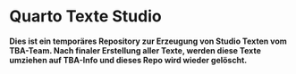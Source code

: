 # Quarto Texte Studio

**Dies ist ein temporäres Repository zur Erzeugung von Studio Texten vom TBA-Team. Nach finaler Erstellung aller Texte, werden diese Texte umziehen auf TBA-Info und dieses Repo wird wieder gelöscht.**